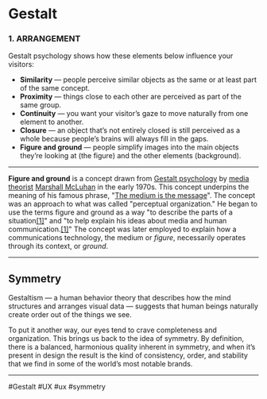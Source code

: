 # Gestalt

### 1. ARRANGEMENT

Gestalt psychology shows how these elements below influence your visitors:

-   **Similarity** — people perceive similar objects as the same or at least part of the same concept.
-   **Proximity** — things close to each other are perceived as part of the same group.
-   **Continuity** — you want your visitor’s gaze to move naturally from one element to another.
-   **Closure** — an object that’s not entirely closed is still perceived as a whole because people’s brains will always fill in the gaps.
-   **Figure and ground** — people simplify images into the main objects they’re looking at (the figure) and the other elements (background).

***
**Figure and ground** is a concept drawn from [Gestalt psychology](https://en.wikipedia.org/wiki/Gestalt_psychology "Gestalt psychology") by [media theorist](https://en.wikipedia.org/wiki/Media_studies "Media studies") [Marshall McLuhan](https://en.wikipedia.org/wiki/Marshall_McLuhan "Marshall McLuhan") in the early 1970s. This concept underpins the meaning of his famous phrase, "[The medium is the message](https://en.wikipedia.org/wiki/The_medium_is_the_message "The medium is the message")". The concept was an approach to what was called "perceptual organization." He began to use the terms figure and ground as a way "to describe the parts of a situation[[1]](https://en.wikipedia.org/wiki/Figure_and_ground_(media)#cite_note-:0-1)" and "to help explain his ideas about media and human communication.[[1]](https://en.wikipedia.org/wiki/Figure_and_ground_(media)#cite_note-:0-1)" The concept was later employed to explain how a communications technology, the medium or _figure_, necessarily operates through its context, or _ground_.
***
## Symmetry

Gestaltism — a human behavior theory that describes how the mind structures and arranges visual data — suggests that human beings naturally create order out of the things we see.

To put it another way, our eyes tend to crave completeness and organization. This brings us back to the idea of symmetry. By definition, there is a balanced, harmonious quality inherent in symmetry, and when it’s present in design the result is the kind of consistency, order, and stability that we find in some of the world’s most notable brands. 
***

#Gestalt
#UX #ux  #symmetry
